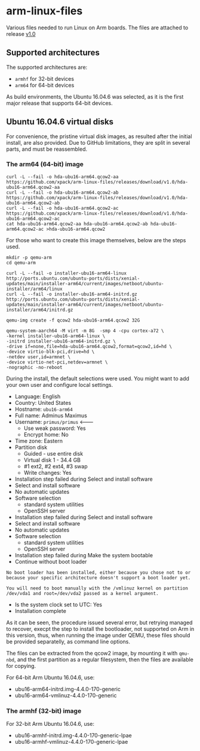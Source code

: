 # arm-linux-files

Various files needed to run Linux on Arm boards. The files are attached
to release [v1.0](https://github.com/xpack/arm-linux-files/releases/tag/v1.0)

## Supported architectures

The supported architectures are:

- `armhf` for 32-bit devices
- `arm64` for 64-bit devices

As build environments, the Ubuntu 16.04.6 was selected, as it is the first
major release that supports 64-bit devices.

## Ubuntu 16.04.6 virtual disks

For convenience, the pristine virtual disk images, as resulted after the
initial install, are also provided. Due to GitHub limitations, they are
split in several parts, and must be reassembled.

### The arm64 (64-bit) image

```console
curl -L --fail -o hda-ubu16-arm64.qcow2-aa https://github.com/xpack/arm-linux-files/releases/download/v1.0/hda-ubu16-arm64.qcow2-aa
curl -L --fail -o hda-ubu16-arm64.qcow2-ab https://github.com/xpack/arm-linux-files/releases/download/v1.0/hda-ubu16-arm64.qcow2-ab
curl -L --fail -o hda-ubu16-arm64.qcow2-ac https://github.com/xpack/arm-linux-files/releases/download/v1.0/hda-ubu16-arm64.qcow2-ac
cat hda-ubu16-arm64.qcow2-aa hda-ubu16-arm64.qcow2-ab hda-ubu16-arm64.qcow2-ac >hda-ubu16-arm64.qcow2
```

For those who want to create this image themselves, below are the
steps used.

```console
mkdir -p qemu-arm
cd qemu-arm

curl -L --fail -o installer-ubu16-arm64-linux http://ports.ubuntu.com/ubuntu-ports/dists/xenial-updates/main/installer-arm64/current/images/netboot/ubuntu-installer/arm64/linux
curl -L --fail -o installer-ubu16-arm64-initrd.gz http://ports.ubuntu.com/ubuntu-ports/dists/xenial-updates/main/installer-arm64/current/images/netboot/ubuntu-installer/arm64/initrd.gz

qemu-img create -f qcow2 hda-ubu16-arm64.qcow2 32G

qemu-system-aarch64 -M virt -m 8G  -smp 4 -cpu cortex-a72 \
-kernel installer-ubu16-arm64-linux \
-initrd installer-ubu16-arm64-initrd.gz \
-drive if=none,file=hda-ubu16-arm64.qcow2,format=qcow2,id=hd \
-device virtio-blk-pci,drive=hd \
-netdev user,id=armnet \
-device virtio-net-pci,netdev=armnet \
-nographic -no-reboot

```

During the install, the default selections were used. You might want
to add your own user and configure local settings.

- Language: English
- Country: United States
- Hostname: `ubu16-arm64`
- Full name: Adminus Maximus
- Username: `primus/primus` <---
	- Use weak password: Yes
	- Encrypt home: No
- Time zone: Eastern
- Partition disk
	- Guided - use entire disk
	- Virtual disk 1 - 34.4 GB
	- #1 ext2, #2 ext4, #3 swap
	- Write changes: Yes
- Installation step failed during Select and install software
- Select and install software
- No automatic updates
- Software selection
	- standard system utilities
	- OpenSSH server
- Installation step failed during Select and install software
- Select and install software
- No automatic updates
- Software selection
	- standard system utilities
	- OpenSSH server
- Installation step failed  during Make the system bootable
- Continue without boot loader

```
No boot loader has been installed, either because you chose not to or 
because your specific architecture doesn't support a boot loader yet. 
                                                                      
You will need to boot manually with the /vmlinuz kernel on partition  
/dev/vda1 and root=/dev/vda2 passed as a kernel argument.             
```

- Is the system clock set to UTC: Yes
- Installation complete

As it can be seen, the procedure issued several error, but retrying
managed to recover, execpt the step to install the bootloader, not
supported on Arm in this version, thus, when running the image under
QEMU, these files should be provided separatelly, as command line
options.

The files can be extracted from the qcow2 image, by mounting it with 
`qmu-nbd`, and the first partition as a regular filesystem, then the 
files are available for copying.


For 64-bit Arm Ubuntu 16.04.6, use:

- ubu16-arm64-initrd.img-4.4.0-170-generic
- ubu16-arm64-vmlinuz-4.4.0-170-generic

### The armhf (32-bit) image

For 32-bit Arm Ubuntu 16.04.6, use:

- ubu16-armhf-initrd.img-4.4.0-170-generic-lpae
- ubu16-armhf-vmlinuz-4.4.0-170-generic-lpae




